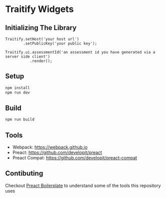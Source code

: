 # Traitify Widgets

## Initializing The Library
```
Traitify.setHost('your host url')
        .setPublicKey('your public key');

Traitify.ui.assessmentId('an assessment id you have generated via a server side client')
           .render();
```

## Setup

```sh
npm install
npm run dev
```

## Build

```sh
npm run build
```

## Tools

- Webpack: https://webpack.github.io
- Preact: https://github.com/developit/preact
- Preact Compat: https://github.com/developit/preact-compat

## Contibuting

Checkout [Preact Boilerplate] to understand some of the tools this repository uses

[Preact Boilerplate]: https://github.com/developit/preact-boilerplate
